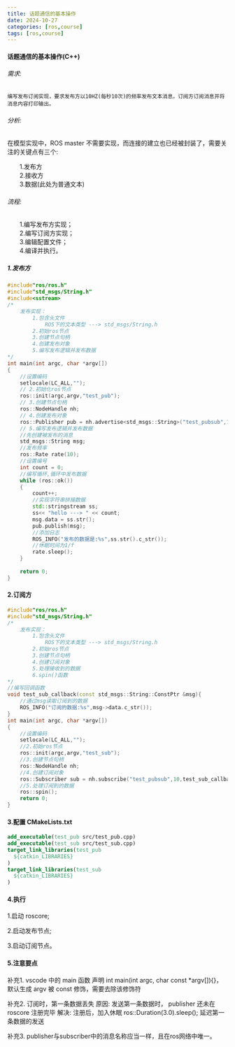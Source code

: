```yaml
---
title: 话题通信的基本操作
date: 2024-10-27
categories: [ros,course]
tags: [ros,course]
---
```


#### 话题通信的基本操作(C++)

###### 需求:
    编写发布订阅实现，要求发布方以10HZ(每秒10次)的频率发布文本消息，订阅方订阅消息并将消息内容打印输出。

###### 分析:

在模型实现中，ROS master 不需要实现，而连接的建立也已经被封装了，需要关注的关键点有三个:

&emsp;&emsp;1.发布方\
&emsp;&emsp;2.接收方\
&emsp;&emsp;3.数据(此处为普通文本)


###### 流程:

&emsp;&emsp;1.编写发布方实现；\
&emsp;&emsp;2.编写订阅方实现；\
&emsp;&emsp;3.编辑配置文件；\
&emsp;&emsp;4.编译并执行。


##### 1.发布方
```cpp
#include"ros/ros.h"
#include"std_msgs/String.h"
#include<sstream>
/*
    发布实现：
        1.包含头文件
            ROS下的文本类型 ---> std_msgs/String.h
        2.初始ros节点
        3.创建节点句柄
        4.创建发布对象
        5.编写发布逻辑并发布数据
*/
int main(int argc, char *argv[])
{
    //设置编码
    setlocale(LC_ALL,"");
    // 2.初始化ros节点
    ros::init(argc,argv,"test_pub");
    // 3.创建节点句柄
    ros::NodeHandle nh;
    // 4.创建发布对象
    ros::Publisher pub = nh.advertise<std_msgs::String>("test_pubsub",10);
    // 5.编写发布逻辑并发布数据
    //先创建被发布的消息
    std_msgs::String msg;
    //发布频率
    ros::Rate rate(10);
    //设置编号
    int count = 0;
    //编写循环,循环中发布数据
    while (ros::ok())
    {
        count++;
        //实现字符串拼接数据
        std::stringstream ss;
        ss<< "hello ---> " << count;
        msg.data = ss.str();
        pub.publish(msg);
        //添加日志
        ROS_INFO("发布的数据是:%s",ss.str().c_str());
        //休眠时间为1/f
        rate.sleep();
    }
    
    return 0;
}
```
#### 2.订阅方
```cpp
#include"ros/ros.h"
#include"std_msgs/String.h"
/*
    发布实现：
        1.包含头文件
            ROS下的文本类型 ---> std_msgs/String.h
        2.初始ros节点
        3.创建节点句柄
        4.创建订阅对象
        5.处理接收到的数据 
        6.spin()函数
*/
//编写回调函数
void test_sub_callback(const std_msgs::String::ConstPtr &msg){
    //通过msg读取订阅到的数据
    ROS_INFO("订阅的数据:%s",msg->data.c_str());
}
int main(int argc, char *argv[])
{
    //设置编码
    setlocale(LC_ALL,"");
    //2.初始ros节点
    ros::init(argc,argv,"test_sub");
    //3.创建节点句柄
    ros::NodeHandle nh;
    //4.创建订阅对象
    ros::Subscriber sub = nh.subscribe("test_pubsub",10,test_sub_callback);
    //5.处理订阅到的数据
    ros::spin();
    return 0;
}
```
#### 3.配置 CMakeLists.txt
```cmake
add_executable(test_pub src/test_pub.cpp)
add_executable(test_sub src/test_sub.cpp)
target_link_libraries(test_pub
  ${catkin_LIBRARIES}
)
target_link_libraries(test_sub
  ${catkin_LIBRARIES}
)
```
#### 4.执行

1.启动 roscore;

2.启动发布节点;

3.启动订阅节点。

#### 5.注意要点

补充1.
vscode 中的 main 函数 声明 int main(int argc, char const *argv[]){}，默认生成 argv 被 const 修饰，需要去除该修饰符

补充2.
订阅时，第一条数据丢失
原因: 发送第一条数据时， publisher 还未在 roscore 注册完毕
解决: 注册后，加入休眠 ros::Duration(3.0).sleep(); 延迟第一条数据的发送

补充3.
publisher与subscriber中的消息名称应当一样，且在ros网络中唯一。
